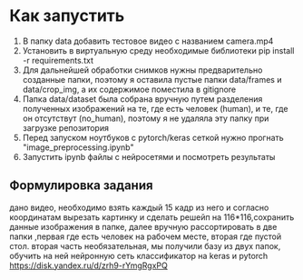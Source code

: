 # Как запустить
1. В папку data добавить тестовое видео с названием camera.mp4
2. Установить в виртуальную среду необходимые библиотеки pip install -r requirements.txt
3. Для дальнейшей обработки снимков нужны предварительно созданные папки, поэтому я оставила пустые папки data/frames и data/crop_img, а их содержимое поместила в gitignore
4. Папка data/dataset была собрана вручную путем разделения полученных изображений на те, где есть человек (human), и те, где он отсутствут (no_human), поэтому я не удаляла эту папку при загрузке репозитория
5. Перед запуском ноутбуков с pytorch/keras сеткой нужно прогнать "image_preprocessing.ipynb"
6. Запустить ipynb файлы с нейросетями и посмотреть результаты


## Формулировка задания
дано видео, необходимо взять каждый 15 кадр из него и согласно координатам вырезать картинку и сделать решейп на 116*116,сохранить данные изображения в папке, далее вручную рассортировать в две папки ,первая где есть человек на рабочем месте, вторая где пустой стол. вторая часть необязательная, мы получили базу из двух папок, обучить на ней нейронную сеть классификатор на keras и pytorch
https://disk.yandex.ru/d/zrh9-rYmgRgxPQ
